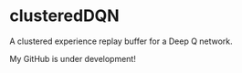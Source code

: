 # clusteredDQN
A clustered experience replay buffer for a Deep Q network.

My GitHub is under development!

